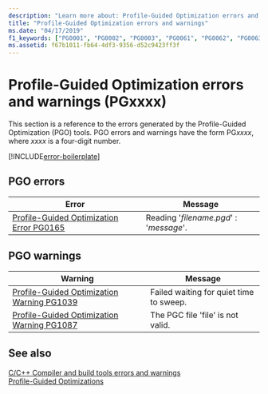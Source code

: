 ```yaml
---
description: "Learn more about: Profile-Guided Optimization errors and warnings (PGxxxx)"
title: "Profile-Guided Optimization errors and warnings"
ms.date: "04/17/2019"
f1_keywords: ["PG0001", "PG0002", "PG0003", "PG0061", "PG0062", "PG0063", "PG0065", "PG0066", "PG0067", "PG0068", "PG0069", "PG0070", "PG0071", "PG0081", "PG0087", "PG0090", "PG0091", "PG0092", "PG0094", "PG0096", "PG0168", "PG0169", "PG0181", "PG0188", "PG1000", "PG1001", "PG1032", "PG1033", "PG1035", "PG1036", "PG1038", "PG1051", "PG1052", "PG1053", "PG1056", "PG1058", "PG1060", "PG1061", "PG1065", "PG1066", "PG1067"]
ms.assetid: f67b1011-fb64-4df3-9356-d52c9423ff3f
---
```

# Profile-Guided Optimization errors and warnings (PGxxxx)

This section is a reference to the errors generated by the Profile-Guided Optimization (PGO) tools. PGO errors and warnings have the form PG*xxxx*, where *xxxx* is a four-digit number.

[!INCLUDE[error-boilerplate](../../error-messages/includes/error-boilerplate.md)]

## PGO errors

| Error | Message |
|--|--|
| [Profile-Guided Optimization Error PG0165](../../error-messages/tool-errors/profile-guided-optimization-error-pg0165.md) | Reading '*filename.pgd*' : '*message*'. |

## PGO warnings

| Warning | Message |
|--|--|
| [Profile-Guided Optimization Warning PG1039](../../error-messages/tool-errors/profile-guided-optimization-warning-pg1039.md) | Failed waiting for quiet time to sweep. |
| [Profile-Guided Optimization Warning PG1087](../../error-messages/tool-errors/profile-guided-optimization-warning-pg1087.md) | The PGC file 'file' is not valid. |

## See also

[C/C++ Compiler and build tools errors and warnings](../compiler-errors-1/c-cpp-build-errors.md) \
[Profile-Guided Optimizations](../../build/profile-guided-optimizations.md)
